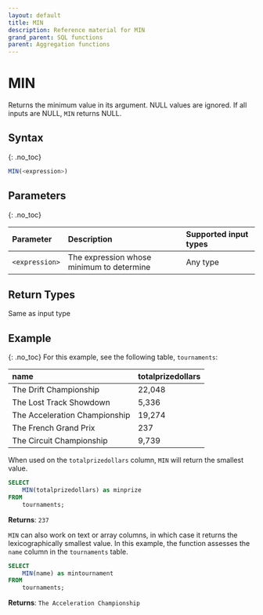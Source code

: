 ```yaml
---
layout: default
title: MIN
description: Reference material for MIN
grand_parent: SQL functions
parent: Aggregation functions
---
```



# MIN

Returns the minimum value in its argument. NULL values are ignored. If all inputs are NULL, `MIN` returns NULL.

## Syntax
{: .no_toc}

```sql
MIN(<expression>)
```

## Parameters
{: .no_toc}

| Parameter | Description                         |Supported input types |
| :--------- | :----------------------------------- | :---------------------|
| `<expression>`  | The expression whose minimum to determine | Any type |

## Return Types

Same as input type

## Example
{: .no_toc}
For this example, see the following table, `tournaments`:

| name                          | totalprizedollars |
| :-----------------------------| :-----------------|
| The Drift Championship        | 22,048            |
| The Lost Track Showdown       | 5,336             |
| The Acceleration Championship | 19,274            |
| The French Grand Prix         | 237               |
| The Circuit Championship      | 9,739             |

When used on the `totalprizedollars` column, `MIN` will return the smallest value.

```sql
SELECT
	MIN(totalprizedollars) as minprize
FROM
	tournaments;
```

**Returns**: `237`

`MIN` can also work on text or array columns, in which case it returns the lexicographically smallest value. In this example, the function assesses the `name` column in the `tournaments` table.

```sql
SELECT
	MIN(name) as mintournament
FROM
	tournaments;
```

**Returns**: `The Acceleration Championship`
